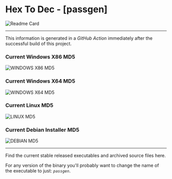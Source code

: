 # Hex To Dec - [passgen]

![Readme Card](https://github-readme-stats.vercel.app/api/pin/?username=Lateralus138&repo=passgen)

---

This information is generated in a *GitHub Action* immediately after the successful build of this project.

### Current Windows X86 MD5

![WINDOWS X86 MD5](https://img.shields.io/endpoint?url=https://raw.githubusercontent.com/Lateralus138/passgen/master/docs/json/passgen_x86_md5.json)

### Current Windows X64 MD5

![WINDOWS X64 MD5](https://img.shields.io/endpoint?url=https://raw.githubusercontent.com/Lateralus138/passgen/master/docs/json/passgen_x64_md5.json)

### Current Linux MD5

![LINUX MD5](https://img.shields.io/endpoint?url=https://raw.githubusercontent.com/Lateralus138/passgen/master/docs/json/passgen_linux_md5.json)

### Current Debian Installer MD5

![DEBIAN MD5](https://img.shields.io/endpoint?url=https://raw.githubusercontent.com/Lateralus138/passgen/master/docs/json/passgen_debian_md5.json)

---

Find the current stable released executables and archived source files here.

For any version of the binary you&#39;ll probably want to change the name of the executable to just&#58; *`passgen`*&#46;

